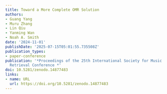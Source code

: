 ```yaml
---
title: Toward a More Complete OMR Solution
authors:
- Guang Yang
- Muru Zhang
- Lin Qiu
- Yanming Wan
- Noah A. Smith
date: '2024-11-01'
publishDate: '2025-07-15T05:01:55.735508Z'
publication_types:
- paper-conference
publication: '*Proceedings of the 25th International Society for Music Information
  Retrieval Conference *'
doi: 10.5281/zenodo.14877483
links:
- name: URL
  url: https://doi.org/10.5281/zenodo.14877483
---
```

